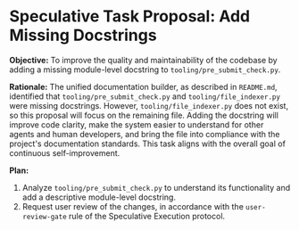 # Speculative Task Proposal: Add Missing Docstrings

**Objective:** To improve the quality and maintainability of the codebase by adding a missing module-level docstring to `tooling/pre_submit_check.py`.

**Rationale:** The unified documentation builder, as described in `README.md`, identified that `tooling/pre_submit_check.py` and `tooling/file_indexer.py` were missing docstrings. However, `tooling/file_indexer.py` does not exist, so this proposal will focus on the remaining file. Adding the docstring will improve code clarity, make the system easier to understand for other agents and human developers, and bring the file into compliance with the project's documentation standards. This task aligns with the overall goal of continuous self-improvement.

**Plan:**
1.  Analyze `tooling/pre_submit_check.py` to understand its functionality and add a descriptive module-level docstring.
2.  Request user review of the changes, in accordance with the `user-review-gate` rule of the Speculative Execution protocol.